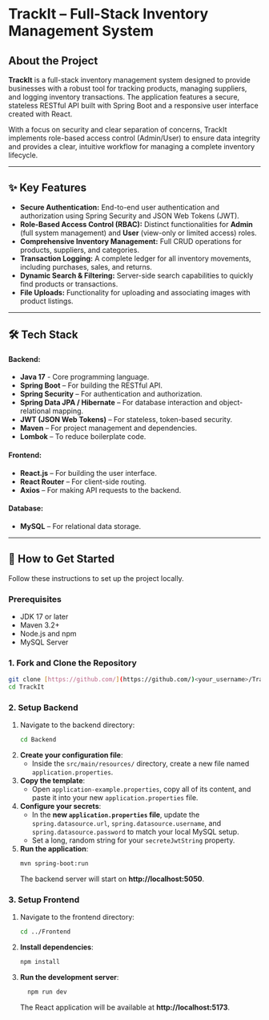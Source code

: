 # TrackIt – Full-Stack Inventory Management System

## About the Project

**TrackIt** is a full-stack inventory management system designed to provide businesses with a robust tool for tracking products, managing suppliers, and logging inventory transactions. The application features a secure, stateless RESTful API built with Spring Boot and a responsive user interface created with React.

With a focus on security and clear separation of concerns, TrackIt implements role-based access control (Admin/User) to ensure data integrity and provides a clear, intuitive workflow for managing a complete inventory lifecycle.

---

## ✨ Key Features

- **Secure Authentication:** End-to-end user authentication and authorization using Spring Security and JSON Web Tokens (JWT).
- **Role-Based Access Control (RBAC):** Distinct functionalities for **Admin** (full system management) and **User** (view-only or limited access) roles.
- **Comprehensive Inventory Management:** Full CRUD operations for products, suppliers, and categories.
- **Transaction Logging:** A complete ledger for all inventory movements, including purchases, sales, and returns.
- **Dynamic Search & Filtering:** Server-side search capabilities to quickly find products or transactions.
- **File Uploads:** Functionality for uploading and associating images with product listings.

---

## 🛠️ Tech Stack

#### **Backend:**

- **Java 17** - Core programming language.
- **Spring Boot** – For building the RESTful API.
- **Spring Security** – For authentication and authorization.
- **Spring Data JPA / Hibernate** – For database interaction and object-relational mapping.
- **JWT (JSON Web Tokens)** – For stateless, token-based security.
- **Maven** – For project management and dependencies.
- **Lombok** – To reduce boilerplate code.

#### **Frontend:**

- **React.js** – For building the user interface.
- **React Router** – For client-side routing.
- **Axios** – For making API requests to the backend.

#### **Database:**

- **MySQL** – For relational data storage.

---

## 🚀 How to Get Started

Follow these instructions to set up the project locally.

### Prerequisites

- JDK 17 or later
- Maven 3.2+
- Node.js and npm
- MySQL Server

### 1. Fork and Clone the Repository

```bash
git clone [https://github.com/](https://github.com/)<your_username>/TrackIt.git
cd TrackIt
```

### 2. Setup Backend

1.  Navigate to the backend directory:
    ```bash
    cd Backend
    ```
2.  **Create your configuration file**:
    - Inside the `src/main/resources/` directory, create a new file named `application.properties`.
3.  **Copy the template**:
    - Open `application-example.properties`, copy all of its content, and paste it into your new `application.properties` file.
4.  **Configure your secrets**:
    - In the **new `application.properties` file**, update the `spring.datasource.url`, `spring.datasource.username`, and `spring.datasource.password` to match your local MySQL setup.
    - Set a long, random string for your `secreteJwtString` property.
5.  **Run the application**:
    ```bash
    mvn spring-boot:run
    ```
    The backend server will start on **http://localhost:5050**.

### 3. Setup Frontend

1.  Navigate to the frontend directory:
    ```bash
    cd ../Frontend
    ```
2.  **Install dependencies**:
    ```bash
    npm install
    ```
3.  **Run the development server**:
    ```bash
      npm run dev
    ```
    The React application will be available at **http://localhost:5173**.
